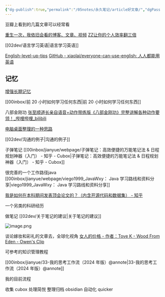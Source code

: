 ```yaml
---
{"dg-publish":true,"permalink":"/05notes/永久笔记/article好文章/","dgPassFrontmatter":true,"noteIcon":""}
---
```



豆瓣上看到的几篇文章可以经常看

[重生一次，我依旧会看的博客、文章、视频](https://www.douban.com/note/272082224/?_i=9097560DY4zCIV)
[ZZ让你的个人效率翻三倍](https://www.douban.com/group/topic/15800058/?_i=9098128DY4zCIV,4883371DY4zCIV)




[[02dev/语言学习英语\|语言学习英语]]

[English-level-up-tips](https://byoungd.github.io/English-level-up-tips/#/part-1/4-reading)
[GitHub - xiaolai/everyone-can-use-english: 人人都能用英语](https://github.com/xiaolai/everyone-can-use-english)


## 记忆

[增强长期记忆](https://readit.vip/a/npBn7)


[[00inbox/前 20 小时如何学习任何东西\|前 20 小时如何学习任何东西]]




八部金刚功
[张至顺道长亲自语音+动作带练版《八部金刚功》完整讲解各种动作要领！\_哔哩哔哩\_bilibili](https://www.bilibili.com/video/BV1EW4y127nz)




[电脑桌面整理的一种思路](https://mp.weixin.qq.com/s/isc98jYtNRKnpN-Uox-FiA)

[[02dev/沟通的例子\|沟通的例子]]

子弹笔记
[[00inbox/jianyue/webpage/子弹笔记：高效便捷的万能笔记法 & 日程规划神器（入门） - 知乎 - Cubox\|子弹笔记：高效便捷的万能笔记法 & 日程规划神器（入门） - 知乎 - Cubox]]


很完善的一个工作路径java
[[00inbox/jianyue/webpage/viego1999_JavaWxy： Java 学习路线和资料分享\|viego1999_JavaWxy： Java 学习路线和资料分享]]


[我是如何在本科期间发表顶会论文的？（内含开源代码和数据集） - 知乎](https://zhuanlan.zhihu.com/p/543325359)

一个另类的科研经历


做笔记
[[02dev/关于笔记的建议\|关于笔记的建议]]

![image.png](https://cdn.jsdelivr.net/gh/everrwsr/blogimage@master/202401241655870.png)


谈论嫁妆和彩礼的文章去，全球化视角
[女人的价格 - 作者：Tove K - Wood From Eden - Owen's Clip](https://clip.owenyoung.com/2023/07/29/the-price-of-a-woman/)


可参考的知识管理教程

[[00inbox/jianyue/33-我的思考工作流（2024 年版）@annote\|33-我的思考工作流（2024 年版）@annote]]


我的目前流程

收集 cubox 
处理简悦
整理归档 obsidian
自动化 quicker
